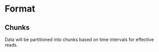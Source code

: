 # Format

## Chunks

Data will be partitioned into chunks based on time intervals for effective reads.